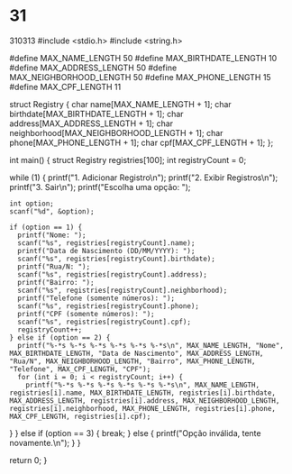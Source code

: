 # 31
310313
#include <stdio.h>
#include <string.h>

#define MAX_NAME_LENGTH 50
#define MAX_BIRTHDATE_LENGTH 10
#define MAX_ADDRESS_LENGTH 50
#define MAX_NEIGHBORHOOD_LENGTH 50
#define MAX_PHONE_LENGTH 15
#define MAX_CPF_LENGTH 11

struct Registry {
  char name[MAX_NAME_LENGTH + 1];
  char birthdate[MAX_BIRTHDATE_LENGTH + 1];
  char address[MAX_ADDRESS_LENGTH + 1];
  char neighborhood[MAX_NEIGHBORHOOD_LENGTH + 1];
  char phone[MAX_PHONE_LENGTH + 1];
  char cpf[MAX_CPF_LENGTH + 1];
};

int main() {
  struct Registry registries[100];
  int registryCount = 0;

  while (1) {
    printf("1. Adicionar Registro\n");
    printf("2. Exibir Registros\n");
    printf("3. Sair\n");
    printf("Escolha uma opção: ");

    int option;
    scanf("%d", &option);

    if (option == 1) {
      printf("Nome: ");
      scanf("%s", registries[registryCount].name);
      printf("Data de Nascimento (DD/MM/YYYY): ");
      scanf("%s", registries[registryCount].birthdate);
      printf("Rua/N: ");
      scanf("%s", registries[registryCount].address);
      printf("Bairro: ");
      scanf("%s", registries[registryCount].neighborhood);
      printf("Telefone (somente números): ");
      scanf("%s", registries[registryCount].phone);
      printf("CPF (somente números): ");
      scanf("%s", registries[registryCount].cpf);
      registryCount++;
    } else if (option == 2) {
      printf("%-*s %-*s %-*s %-*s %-*s %-*s\n", MAX_NAME_LENGTH, "Nome", MAX_BIRTHDATE_LENGTH, "Data de Nascimento", MAX_ADDRESS_LENGTH, "Rua/N", MAX_NEIGHBORHOOD_LENGTH, "Bairro", MAX_PHONE_LENGTH, "Telefone", MAX_CPF_LENGTH, "CPF");
      for (int i = 0; i < registryCount; i++) {
        printf("%-*s %-*s %-*s %-*s %-*s %-*s\n", MAX_NAME_LENGTH, registries[i].name, MAX_BIRTHDATE_LENGTH, registries[i].birthdate, MAX_ADDRESS_LENGTH, registries[i].address, MAX_NEIGHBORHOOD_LENGTH, registries[i].neighborhood, MAX_PHONE_LENGTH, registries[i].phone, MAX_CPF_LENGTH, registries[i].cpf);
}
} else if (option == 3) {
break;
} else {
printf("Opção inválida, tente novamente.\n");
}
}

return 0;
}
